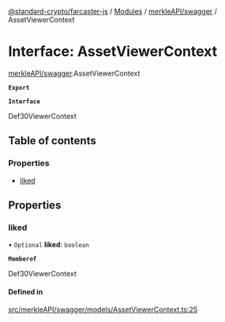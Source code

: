 [@standard-crypto/farcaster-js](../README.md) / [Modules](../modules.md) / [merkleAPI/swagger](../modules/merkleAPI_swagger.md) / AssetViewerContext

# Interface: AssetViewerContext

[merkleAPI/swagger](../modules/merkleAPI_swagger.md).AssetViewerContext

**`Export`**

**`Interface`**

Def30ViewerContext

## Table of contents

### Properties

- [liked](merkleAPI_swagger.AssetViewerContext.md#liked)

## Properties

### liked

• `Optional` **liked**: `boolean`

**`Memberof`**

Def30ViewerContext

#### Defined in

[src/merkleAPI/swagger/models/AssetViewerContext.ts:25](https://github.com/standard-crypto/farcaster-js/blob/main/src/merkleAPI/swagger/models/AssetViewerContext.ts#L25)
